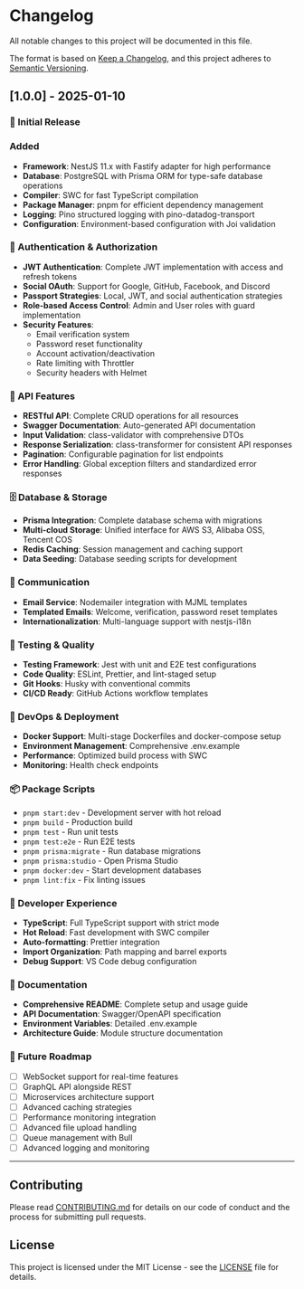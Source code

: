 # Changelog

All notable changes to this project will be documented in this file.

The format is based on [Keep a Changelog](https://keepachangelog.com/en/1.0.0/),
and this project adheres to [Semantic Versioning](https://semver.org/spec/v2.0.0.html).

## [1.0.0] - 2025-01-10

### 🎉 Initial Release

### Added
- **Framework**: NestJS 11.x with Fastify adapter for high performance
- **Database**: PostgreSQL with Prisma ORM for type-safe database operations
- **Compiler**: SWC for fast TypeScript compilation
- **Package Manager**: pnpm for efficient dependency management
- **Logging**: Pino structured logging with pino-datadog-transport
- **Configuration**: Environment-based configuration with Joi validation

### 🔐 Authentication & Authorization
- **JWT Authentication**: Complete JWT implementation with access and refresh tokens
- **Social OAuth**: Support for Google, GitHub, Facebook, and Discord
- **Passport Strategies**: Local, JWT, and social authentication strategies
- **Role-based Access Control**: Admin and User roles with guard implementation
- **Security Features**:
  - Email verification system
  - Password reset functionality
  - Account activation/deactivation
  - Rate limiting with Throttler
  - Security headers with Helmet

### 📡 API Features
- **RESTful API**: Complete CRUD operations for all resources
- **Swagger Documentation**: Auto-generated API documentation
- **Input Validation**: class-validator with comprehensive DTOs
- **Response Serialization**: class-transformer for consistent API responses
- **Pagination**: Configurable pagination for list endpoints
- **Error Handling**: Global exception filters and standardized error responses

### 🗄️ Database & Storage
- **Prisma Integration**: Complete database schema with migrations
- **Multi-cloud Storage**: Unified interface for AWS S3, Alibaba OSS, Tencent COS
- **Redis Caching**: Session management and caching support
- **Data Seeding**: Database seeding scripts for development

### 📧 Communication
- **Email Service**: Nodemailer integration with MJML templates
- **Templated Emails**: Welcome, verification, password reset templates
- **Internationalization**: Multi-language support with nestjs-i18n

### 🧪 Testing & Quality
- **Testing Framework**: Jest with unit and E2E test configurations
- **Code Quality**: ESLint, Prettier, and lint-staged setup
- **Git Hooks**: Husky with conventional commits
- **CI/CD Ready**: GitHub Actions workflow templates

### 🐳 DevOps & Deployment
- **Docker Support**: Multi-stage Dockerfiles and docker-compose setup
- **Environment Management**: Comprehensive .env.example
- **Performance**: Optimized build process with SWC
- **Monitoring**: Health check endpoints

### 📦 Package Scripts
- `pnpm start:dev` - Development server with hot reload
- `pnpm build` - Production build
- `pnpm test` - Run unit tests
- `pnpm test:e2e` - Run E2E tests
- `pnpm prisma:migrate` - Run database migrations
- `pnpm prisma:studio` - Open Prisma Studio
- `pnpm docker:dev` - Start development databases
- `pnpm lint:fix` - Fix linting issues

### 🔧 Developer Experience
- **TypeScript**: Full TypeScript support with strict mode
- **Hot Reload**: Fast development with SWC compiler
- **Auto-formatting**: Prettier integration
- **Import Organization**: Path mapping and barrel exports
- **Debug Support**: VS Code debug configuration

### 📖 Documentation
- **Comprehensive README**: Complete setup and usage guide
- **API Documentation**: Swagger/OpenAPI specification
- **Environment Variables**: Detailed .env.example
- **Architecture Guide**: Module structure documentation

### 🎯 Future Roadmap
- [ ] WebSocket support for real-time features
- [ ] GraphQL API alongside REST
- [ ] Microservices architecture support
- [ ] Advanced caching strategies
- [ ] Performance monitoring integration
- [ ] Advanced file upload handling
- [ ] Queue management with Bull
- [ ] Advanced logging and monitoring

---

## Contributing

Please read [CONTRIBUTING.md](CONTRIBUTING.md) for details on our code of conduct and the process for submitting pull requests.

## License

This project is licensed under the MIT License - see the [LICENSE](LICENSE) file for details.
